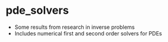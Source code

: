 # pde_solvers
- Some results from research in inverse problems
- Includes numerical first and second order solvers for PDEs
